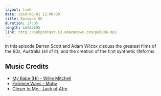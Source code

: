 ```yaml
---
layout: link
date: 2010-06-02 12:00:00
title: Episode 06
duration: 17:05
length: 16435195
link: http://pubpodcast.s3.amazonaws.com/pub006.mp3
---
```


In this episode Darren Scott and Adam Wilcox discuss the greatest films of the 80s, Australia (all of it), and the creation of the first synthetic lifeforms.

## Music Credits

- [My Babe (Hi) - Willie Mitchell](http://itunes.apple.com/gb/album/my-babe/id275700126?i=275700391)
- [Extreme Ways - Moby](http://itunes.apple.com/gb/album/extreme-ways-the-bourne-ultimatum/id263397393?i=263397412)
- [Closer to Me - Lack of Afro](http://itunes.apple.com/gb/album/closer-to-me/id330316551?i=330317317)